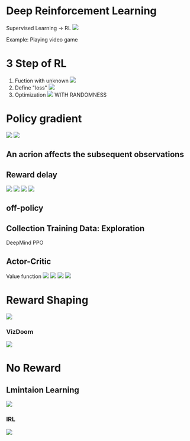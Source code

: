 # Deep Reinforcement Learning
Supervised Learning -> RL
![](img/RL1.PNG)

Example: Playing video game

# 3 Step of RL
1. Fuction with unknown
    ![](img/RL_STEP1.PNG)
2. Define "loss"
    ![](img/RL_STEP2.PNG)
4. Optimization
    ![](img/RL_STEP3.PNG)
    WITH RANDOMNESS
# Policy gradient
![](img/controlactor.PNG)
![](img/controlactor1.PNG)

## An acrion affects the subsequent observations
## Reward delay
![](img/rewardv1.PNG)
![](img/rewardv2.PNG)
![](img/rewardv3.PNG)
![](img/policygradient.PNG)

## off-policy
## Collection Training Data: Exploration 

DeepMind  PPO
## Actor-Critic
Value function
![](img/mc.PNG)
![](img/td.PNG)
![](img/rewardv3_5.PNG)
![](img/rewardv4.PNG)

# Reward Shaping
![](img/rewardshaping.PNG)
### VizDoom
![](img/VizDoom.PNG)

# No Reward 
## Lmintaion Learning
![](img/inverseRL.PNG)
### IRL
![](img/GANvsIRL.PNG)